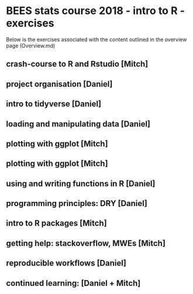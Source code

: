 # BEES stats course 2018 - intro to R - exercises
Below is the exercises associated with the content outlined in the overview page (Overview.md)

## crash-course to R and Rstudio [Mitch]


## project organisation [Daniel]


## intro to tidyverse [Daniel]


## loading and manipulating data [Daniel]


## plotting with ggplot  [Mitch]


## plotting with ggplot [Mitch]


## using and writing functions in R [Daniel]


## programming principles: DRY	 [Daniel]


## intro to R packages [Mitch]


## getting help: stackoverflow, MWEs [Mitch]


## reproducible workflows [Daniel]


## continued learning: [Daniel + Mitch]

